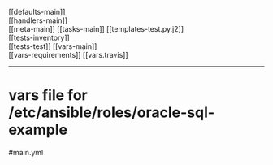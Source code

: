 [[defaults-main]]  
[[handlers-main]]  
[[meta-main]] 
[[tasks-main]]
[[templates-test.py.j2]]  
[[tests-inventory]]  
[[tests-test]] 
[[vars-main]]  
[[vars-requirements]]
[[vars.travis]] 

---
# vars file for /etc/ansible/roles/oracle-sql-example
#main.yml